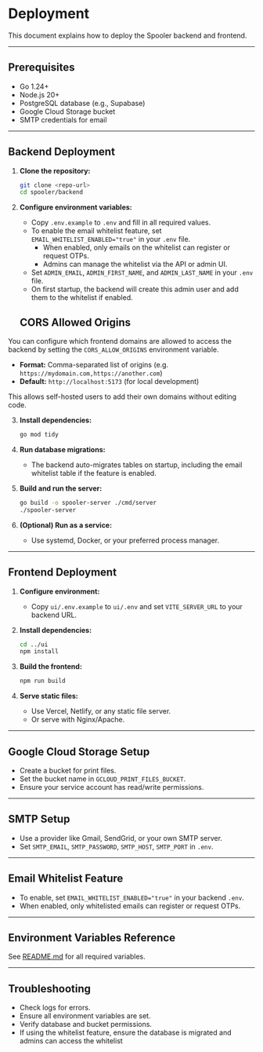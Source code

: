 # Deployment

This document explains how to deploy the Spooler backend and frontend.

---

## Prerequisites

- Go 1.24+
- Node.js 20+
- PostgreSQL database (e.g., Supabase)
- Google Cloud Storage bucket
- SMTP credentials for email

---

## Backend Deployment

1. **Clone the repository:**
   ```sh
   git clone <repo-url>
   cd spooler/backend
   ```

2. **Configure environment variables:**
   - Copy `.env.example` to `.env` and fill in all required values.
   - To enable the email whitelist feature, set `EMAIL_WHITELIST_ENABLED="true"` in your `.env` file.  
     - When enabled, only emails on the whitelist can register or request OTPs.
     - Admins can manage the whitelist via the API or admin UI.
   - Set `ADMIN_EMAIL`, `ADMIN_FIRST_NAME`, and `ADMIN_LAST_NAME` in your `.env` file.
   - On first startup, the backend will create this admin user and add them to the whitelist if enabled.
   ## CORS Allowed Origins

You can configure which frontend domains are allowed to access the backend by setting the `CORS_ALLOW_ORIGINS` environment variable.  
- **Format:** Comma-separated list of origins (e.g. `https://mydomain.com,https://another.com`)
- **Default:** `http://localhost:5173` (for local development)

This allows self-hosted users to add their own domains without editing code.

3. **Install dependencies:**
   ```sh
   go mod tidy
   ```

4. **Run database migrations:**
   - The backend auto-migrates tables on startup, including the email whitelist table if the feature is enabled.

5. **Build and run the server:**
   ```sh
   go build -o spooler-server ./cmd/server
   ./spooler-server
   ```

6. **(Optional) Run as a service:**
   - Use systemd, Docker, or your preferred process manager.

---

## Frontend Deployment

1. **Configure environment:**
   - Copy `ui/.env.example` to `ui/.env` and set `VITE_SERVER_URL` to your backend URL.

2. **Install dependencies:**
   ```sh
   cd ../ui
   npm install
   ```

3. **Build the frontend:**
   ```sh
   npm run build
   ```

4. **Serve static files:**
   - Use Vercel, Netlify, or any static file server.
   - Or serve with Nginx/Apache.

---

## Google Cloud Storage Setup

- Create a bucket for print files.
- Set the bucket name in `GCLOUD_PRINT_FILES_BUCKET`.
- Ensure your service account has read/write permissions.

---

## SMTP Setup

- Use a provider like Gmail, SendGrid, or your own SMTP server.
- Set `SMTP_EMAIL`, `SMTP_PASSWORD`, `SMTP_HOST`, `SMTP_PORT` in `.env`.

---

## Email Whitelist Feature

- To enable, set `EMAIL_WHITELIST_ENABLED="true"` in your backend `.env`.
- When enabled, only whitelisted emails can register or request OTPs.

---

## Environment Variables Reference

See [README.md](../README.md#environment-variables) for all required variables.

---

## Troubleshooting

- Check logs for errors.
- Ensure all environment variables are set.
- Verify database and bucket permissions.
- If using the whitelist feature, ensure the database is migrated and admins can access the whitelist